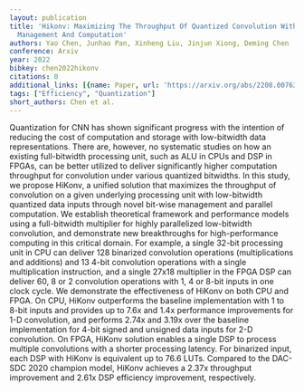 ```yaml
---
layout: publication
title: 'Hikonv: Maximizing The Throughput Of Quantized Convolution With Novel Bit-wise
  Management And Computation'
authors: Yao Chen, Junhao Pan, Xinheng Liu, Jinjun Xiong, Deming Chen
conference: Arxiv
year: 2022
bibkey: chen2022hikonv
citations: 0
additional_links: [{name: Paper, url: 'https://arxiv.org/abs/2208.00763'}]
tags: ["Efficiency", "Quantization"]
short_authors: Chen et al.
---
```

Quantization for CNN has shown significant progress with the intention of
reducing the cost of computation and storage with low-bitwidth data
representations. There are, however, no systematic studies on how an existing
full-bitwidth processing unit, such as ALU in CPUs and DSP in FPGAs, can be
better utilized to deliver significantly higher computation throughput for
convolution under various quantized bitwidths. In this study, we propose
HiKonv, a unified solution that maximizes the throughput of convolution on a
given underlying processing unit with low-bitwidth quantized data inputs
through novel bit-wise management and parallel computation. We establish
theoretical framework and performance models using a full-bitwidth multiplier
for highly parallelized low-bitwidth convolution, and demonstrate new
breakthroughs for high-performance computing in this critical domain. For
example, a single 32-bit processing unit in CPU can deliver 128 binarized
convolution operations (multiplications and additions) and 13 4-bit convolution
operations with a single multiplication instruction, and a single 27x18
multiplier in the FPGA DSP can deliver 60, 8 or 2 convolution operations with
1, 4 or 8-bit inputs in one clock cycle. We demonstrate the effectiveness of
HiKonv on both CPU and FPGA. On CPU, HiKonv outperforms the baseline
implementation with 1 to 8-bit inputs and provides up to 7.6x and 1.4x
performance improvements for 1-D convolution, and performs 2.74x and 3.19x over
the baseline implementation for 4-bit signed and unsigned data inputs for 2-D
convolution. On FPGA, HiKonv solution enables a single DSP to process multiple
convolutions with a shorter processing latency. For binarized input, each DSP
with HiKonv is equivalent up to 76.6 LUTs. Compared to the DAC-SDC 2020
champion model, HiKonv achieves a 2.37x throughput improvement and 2.61x DSP
efficiency improvement, respectively.